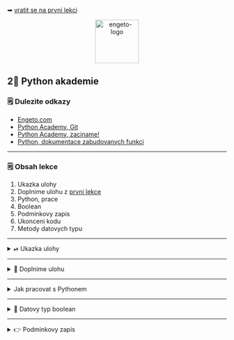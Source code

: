 ➡ [vratit se na prvni lekci](https://github.com/Bralor/python-academy/tree/lekce01)

<p align="center">
  <img alt="engeto-logo" width="100px" src="https://engeto.cz/wp-content/uploads/2019/01/engeto-square.png" />
</p>

## 2⃣ Python akademie
### 🗒 Dulezite odkazy
- [Engeto.com](https://engeto.com/cs/)
- [Python Academy, Git](https://engeto.com/cs/kurz/git-zaklady-pro-uzivatele/lekce)
- [Python Academy, zaciname!](https://engeto.com/cs/kurz/python-academy/studium/SpmtH-mVRY6zPL9alhruMQ/home-set-up/basics-of-command-line)
- [Python, dokumentace zabudovanych funkci](https://docs.python.org/3/library/functions.html)
---

### 🗒 Obsah lekce
1. Ukazka ulohy
2. Doplnime ulohu z [prvni lekce](https://github.com/Bralor/python-academy/blob/lekce01/destinatio_p1.py)
3. Python, prace
4. Boolean
5. Podminkovy zapis
6. Ukonceni kodu
7. Metody datovych typu
---

<details>
  <summary>⏯  Ukazka ulohy</summary>

  1. ✌  [Stahnete si druhou lekci jako **zip**](https://github.com/Bralor/python-academy/archive/lekce02.zip)
  2. 💪 Presunte se ke stazenemu souboru
  3. 🙏 Spustte soubor **destinatio_p2** v PyCharm
  4. 🐍 Spustte program pomoci klaves **ctrl+shift+F10**
  5. 🎥 Zkousejte!

</details>

---

<details>
  <summary>📝 Doplnime ulohu</summary>

  #### 💲 Pridame vstupni hodnoty
  Jakmile uzivatel nakoupi jizdenku do jedne z vybranych lokalit, dostane 25%
  slevu:
  ```python
  SLEVY = ("Olomouc", "Svitavy")
  AKT_ROK = 2020
  ```

</details>

---

<details>
  <summary>Jak pracovat s Pythonem</summary>

</details>

---


<details>
  <summary>📘 Datovy typ boolean</summary>

<details>
  <summary>📌 Boolean hodnoty</summary>

  #### ☝ K zapamatovani
  - specialni datovy typ spadajici pod _integer_
  - ciselne hodnoty **1** a **0**
  - hodnoty **True** a **False**
  - pomahaji resit, jestli je podminka/metoda pravdiva nebo neni
  
  #### ❓ Jak vypada boolean
  ```python
  jmeno_promenne = True
  ```

  #### 🔎 Co je vsechno pravda (v Pythonu)
  Funkce `bool` nam pomuze zjistovat, co je ci neni pravdive:
  ```python
  bool(1 < 3)   # True
  bool(1 < -3)  # False
  ```
  **Pozor!** Boolean hodnotu maji i hodnoty, u kterych bychom je necekali:
  ```python
  bool(2)           # True
  bool("Matous")    # True
  bool("")          # False
  bool(" ")         # True
  bool([])          # False
  bool([" "])       # True
  ```

</details>

---

<details>
  <summary>📌 Logicke operatory</summary>
  
  #### 💻 Vypis logickych operatoru
  S boolean hodnotami souvisi pouziti logickych operatoru:
  1. `and`
  2. `or`
  3. `not`
  ```python
  bool(True and True)       # True
  bool(True and False)      # False
  bool(False and False)     # False
  bool(not True)            # False

  bool(True or True)        # True
  bool(True or False)       # True
  bool(False or True)       # True
  bool(False or False)      # False
  ```
</details>

</details>

---

<details>
  <summary>👉 Podminkovy zapis</summary>

<details>
  <summary>🔧 Predpis podminkoveho zapisu</summary>

  #### ☝ K zapamatovani
  Podminkovy zapis obsahuje:
  1. `if` klicovy vyraz
  2. `bool()` overovany vyraz
  3. `:` zahlavi zakoncene dvojteckou
  4. odsazeny odstavec instrukci

  #### 🎨 Jak vypada podminkovy zapis
  ```python
  X = 10_000  # u 'int' muzeme oddelit cislice podtrzitkem
  Y = 15_000

  if X < Y:
    print("Ano, to je pravda!")
  else:
    print("Ne, toto neni pravda!")
  ```
  **control-flow** ve vzoru vyse je jednoduchy podminkovy zapis slozeny
  z dvou moznych scenaru.

---

</details>

<details>
  <summary>❎ Platne cislo lokality</summary>

  #### 📺 Podminka
  ```python
  if cislo_lokality <= 0 or cislo_lokality < 6:
    # pocitame cenu
  else:
    # ukoncime
  ```

  #### ↔ Delka objektu
  Pomoci funkce `len` muzeme zjistit delku objektu:
  ```python
  PISMENA = ["a", "b", "c"]; len(PISMENA) # 3
  JMENO = "Matous"; len(JMENO)            # 6
  ```

  #### ⏹ Ukonceni programu
  Pro ukonceni beziciho programu mame tyto moznosti:
  1. `exit()`
  2. `quit()`
  3. `sys.exit()`/`os._exit()`
  **Pozor!** `exit`/`quit` funkce ukazuji na stejny objekt
  **Varianta 3** vice se dozvime az v lekci o modulech v Pythonu

  #### 🔁 Opravime prvni podminku
  ```python
  cislo_lokality = int(input("VYBERTE CISLO LOKALITY: "))

  if 0 <= cislo_lokality < len(MESTA):
      destinace = MESTA[cislo_lokality - 1]
      cena = CENY[cislo_lokality - 1]
      print(f"DESTINACE: {destinace}")
      print(ODDELOVAC)
  else:
      print("VAMI VYBRANE CISLO NENI V NABIDCE, UKONCUJI..")
      quit()
  ```

</details>

---

<details>
  <summary>💰 Vypocet ceny po sleve</summary>

  #### 💁 Overeni clenstvi
  V podstate se ptame, jestli je nejaky udaj soucasti konkretni sekvence:
  ```python
  JMENA = ("Marek", "Lukas", "Jan")

  bool("Marek" in JMENA)  # True
  bool("Tomas" in JMENA)  # False
  ```

  #### 🆕 Nova cena
  Pokud je cilova lokalita mezi zlevnenymi, vypocitej novou cenu:
  ```python
  if destinace in SLEVY:
      cena_po_sleve = 0.75 * cena
      print("ZISKAVATE 25% SLEVU!")
  else:
      cena_po_sleve = cena
  ```

</details>

---

<details>
  <summary>📛 Spravne jmeno a prijmeni</summary>

  #### 🥅 Nas cil
  Potrebujeme overit, jestli promenne `jmeno` a `prijmeni` obsahuji pouze
  symboly pismen.

  #### 🖱 Metody retezcu
  Datove typy maji uzitecne pomucky pro efektivnejsi praci s nimi:
  1. `isalpha` - vrati `True` pokud jsou vsechny znaky pismena, jinak `False`
  2. `isnumeric` - vrati `True` pokud jsou vsechny znaky cislice, jinak `False`
  ```python
  help(str)  # napoveda pro retezce v ramci interpretu
  ```

  #### ➕ Overeni udaju
  ```python
  jmeno = input("JMENO: ")
  prijmeni = input("PRIJMENI: ")

  if jmeno.isalpha() and prijmeni.isalpha():
      print(f"JMENO: {jmeno}, PRIJMENI: {prijmeni}")
      print(ODDELOVAC)
  else:
      print("JMENO A PRIJMENI MUSI OBSAHOVAT POUZE PISMENA, UKONCUJI..")
      exit()
  ```

</details>

---

<details>
  <summary>👼 Overeni veku uzivatele</summary>

  #### 🥅 Nas cil
  Jen uzivatele starsi 18ti let mohou pouzivat nasi aplikaci. Ostatnim omezime
  pristup.

  #### 🖱 Metody retezcu
  ```python
  vek = int(input("ROK NAROZENI: "))

  if (AKT_ROK - vek) >= 18:
      print("POKRACUJI..")
      print(ODDELOVAC)
  else:
      print("NASE SLUZBY MOHOU VYUZIVAT POUZE OSOBY STARSI 18 LET, UKONCUJI..")
      quit()
  ```

</details>

---

<details>
  <summary>📮 Overeni emailu uzivatele</summary>

  #### 🥅 Nas cil
  Mailovou adresu overime pomoci dvou kriterii:
  1. Obsahuje znak `@`
  2. Obsahuje `.cz` (TLD)

  #### 🏫 Spojeni dvou podminek
  ```python
  email = input("EMAIL: ")

  if "@" in email and ".cz" in email:
      print("EMAIL V PORADKU, POKRACUJI..")
      print(ODDELOVAC)
  else:
      print("NEPODPOROVANY FORMAT EMAILU, UKONCUJI..")
      quit()
  ```

  #### 🔪Cast retezce
  Pokud chceme ziskat jen vyrez z retezce (slicing):
  ```python
  jmeno = "Matous"

  jmeno[0:2]  # jmeno[start:stop] -> prvni 3 pismena
  jmeno[:3]   # jmeno[start:stop] -> prvni 3 pismena
  jmeno[3:]   # jmeno[start:stop] -> bez prvnich 3 pismen
  jmeno[-3:]   # jmeno[start:stop] -> posledni 3 pismena
  ```
  #### 🆕 Upravena podminka
  Overime, ze se `.cz` nachazi na poslednich 3 indexech (pomoci `==`):
  ```python
  email = input("EMAIL: ")

  if "@" in email and email[-3:] == ".cz":
      print("EMAIL V PORADKU, POKRACUJI..")
      print(ODDELOVAC)
  else:
      print("NEPODPOROVANY FORMAT EMAILU, UKONCUJI..")
      quit()
  ```

</details>

---

<details>
  <summary>🛂 Overeni hesla</summary>

  #### 🥅 Nas cil
  Heslo musi splnovat nasledujici kriteria:
  1. Je dlouhe alespon 8 znaku
  2. Obsahuje cislice
  3. Obsahuje pismena

  #### 📏 Delka
  ```python
  heslo = "panpes738";bool(len(heslo) >= 8)
  ```

  #### 🔢 Cislice
  ```python
  heslo = "12345678";heslo.isnumeric()
  ```

  #### 🔡 Pismena
  ```python
  heslo = "abcdefgh";heslo.isalpha()
  ```

  #### 🤼 Zkombinujeme vse
  ```python
  if len(heslo) >= 8 and not heslo.isalpha() and not heslo.isnumeric():
      # True and not False and not False
      # True and True and True -> True
      print("HESLO V PORADKU")
      print(ODDELOVAC)
      print("DESTINACE: " + destinace)
      print("DEKUJEME,", jmeno, "JIZDENKU POSLEME NA EMAIL:", email)
      print(f"CENA (CIL: {destinace}): {cena}")
  else:
      # True and not True and not False
      # True and False and True -> False
      print(
          """TVOJE HESLO JE SPATNE ZADANE:
      1. MUSI OBSAHOVAT ALESPON 8 ZNAKU
      2. MUSI OBSAHOVAT PISMENA
      3. MUSI OBSAHOVAT CISLICE
      """
      )
  ```

</details>

---

Pokracovat na [Lekci#03](https://github.com/Bralor/python-academy/tree/lekce03)

